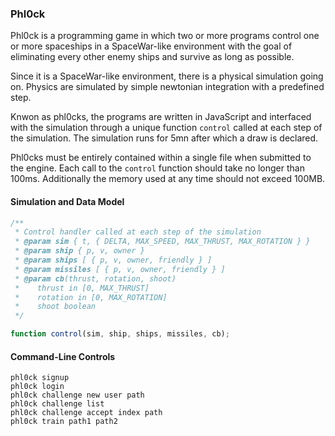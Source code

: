 ### Phl0ck

Phl0ck is a programming game in which two or more programs control 
one or more spaceships in a SpaceWar-like environment with the goal of
eliminating every other enemy ships and survive as long as possible.

Since it is a SpaceWar-like environment, there is a physical simulation 
going on. Physics are simulated by simple newtonian integration with 
a predefined step.

Knwon as phl0cks, the programs are written in JavaScript and interfaced
with the simulation through a unique function `control` called at each 
step of the simulation. The simulation runs for 5mn after which a draw
is declared.

Phl0cks must be entirely contained within a single file when submitted to
the engine. Each call to the `control` function should take no longer than
100ms. Additionally the memory used at any time should not exceed 100MB.


#### Simulation and Data Model

```javascript
/**
 * Control handler called at each step of the simulation
 * @param sim { t, { DELTA, MAX_SPEED, MAX_THRUST, MAX_ROTATION } }
 * @param ship { p, v, owner }
 * @param ships [ { p, v, owner, friendly } ]
 * @param missiles [ { p, v, owner, friendly } ]
 * @param cb(thrust, rotation, shoot) 
 *    thrust in [0, MAX_THRUST]
 *    rotation in [0, MAX_ROTATION]
 *    shoot boolean
 */

function control(sim, ship, ships, missiles, cb);
```

#### Command-Line Controls

```
phl0ck signup
phl0ck login
phl0ck challenge new user path
phl0ck challenge list
phl0ck challenge accept index path
phl0ck train path1 path2
```

